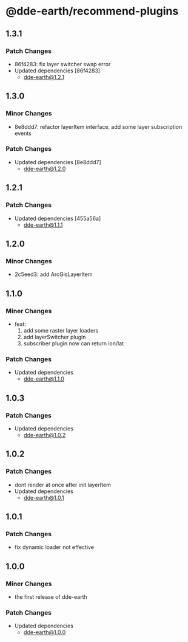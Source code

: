 # @dde-earth/recommend-plugins

## 1.3.1

### Patch Changes

- 86f4283: fix layer switcher swap error
- Updated dependencies [86f4283]
  - dde-earth@1.2.1

## 1.3.0

### Minor Changes

- 8e8ddd7: refactor layerItem interface, add some layer subscription events

### Patch Changes

- Updated dependencies [8e8ddd7]
  - dde-earth@1.2.0

## 1.2.1

### Patch Changes

- Updated dependencies [455a56a]
  - dde-earth@1.1.1

## 1.2.0

### Minor Changes

- 2c5eed3: add ArcGisLayerItem

## 1.1.0

### Miner Changes

- feat:
  1. add some raster layer loaders
  2. add layerSwitcher plugin
  3. subscriber plugin now can return lon/lat

### Patch Changes

- Updated dependencies
  - dde-earth@1.1.0

## 1.0.3

### Patch Changes

- Updated dependencies
  - dde-earth@1.0.2

## 1.0.2

### Patch Changes

- dont render at once after init layerItem
- Updated dependencies
  - dde-earth@1.0.1

## 1.0.1

### Patch Changes

- fix dynamic loader not effective

## 1.0.0

### Miner Changes

- the first release of dde-earth

### Patch Changes

- Updated dependencies
  - dde-earth@1.0.0
